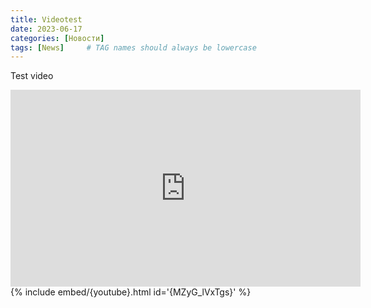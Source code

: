```yaml
---
title: Videotest
date: 2023-06-17
categories: [Новости]
tags: [News]     # TAG names should always be lowercase
---
```

Test video 

<iframe width="560" height="315" src="https://www.youtube.com/embed/MZyG_lVxTgs" title="YouTube video player" frameborder="0" allow="accelerometer; autoplay; clipboard-write; encrypted-media; gyroscope; picture-in-picture; web-share" allowfullscreen></iframe>
{% include embed/{youtube}.html id='{MZyG_lVxTgs}' %}
